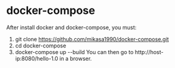# docker-compose
After install docker and docker-compose, you must:
1) git clone https://github.com/mikasa1990/docker-compose.git
2) cd docker-compose
3) docker-compose up --build
You can then go to http://host-ip:8080/hello-1.0 in a browser.
